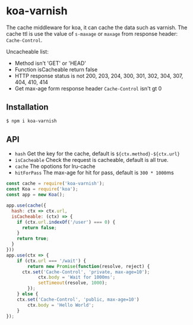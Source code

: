 # koa-varnish

The cache middleware for koa, it can cache the data such as varnish. The cache ttl is use the value of `s-maxage` or `maxage` from response header: `Cache-Control`.

Uncacheable list:

- Method isn't 'GET' or 'HEAD'
- Function isCacheable return false
- HTTP response status is not 200, 203, 204, 300, 301, 302, 304, 307, 404, 410, 414
- Get max-age form response header `Cache-Control` isn't gt 0

## Installation

```bash
$ npm i koa-varnish
```

## API

- `hash` Get the key for the cache, default is `${ctx.method}-${ctx.url}`
- `isCacheable` Check the request is cacheable, default is all true.
- `cache` The opotions for lru-cache
- `hitForPass` The max-age for hit for pass, default is `300 * 1000`ms

```js
const cache = require('koa-varnish');
const Koa = require('koa');
const app = new Koa();

app.use(cache({
  hash: ctx => ctx.url,
  isCacheable: (ctx) => {
    if (ctx.url.indexOf('/user') === 0) {
      return false;
    }
    return true;
  }
}))
app.use(ctx => {
	if (ctx.url === '/wait') {
		return new Promise(function(resolve, reject) {
      ctx.set('Cache-Control', 'private, max-age=10');
			ctx.body = 'Wait for 1000ms';
			setTimeout(resolve, 1000);
		});
	} else {
    ctx.set('Cache-Control', 'public, max-age=10')
		ctx.body = 'Hello World';
	}
});
```